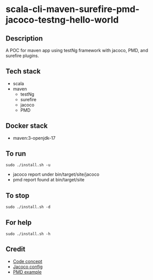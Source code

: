 # scala-cli-maven-surefire-pmd-jacoco-testng-hello-world

## Description
A POC for maven app using testNg
framework with jacoco, PMD, and surefire plugins.

## Tech stack
- scala
- maven
  - testNg
  - surefire
  - jacoco
  - PMD

## Docker stack
- maven:3-openjdk-17

## To run
`sudo ./install.sh -u`
- jacoco report under bin/target/site/jacoco
- pmd report found at bin/target/site

## To stop
`sudo ./install.sh -d`

## For help
`sudo ./install.sh -h`

## Credit
- [Code concept](https://stackoverflow.com/questions/67847818/maven-junit-5-cucumber-not-running-tests)
- [Jacoco config](https://www.baeldung.com/jacoco)
- [PMD example](https://github.com/eugenp/tutorials/blob/master/static-analysis/src/main/resources/logback.xml)
